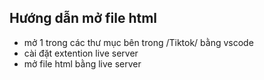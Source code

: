 ## Hướng dẫn mở file html
- mở 1 trong các thư mục bên trong /Tiktok/ bằng vscode
- cài đặt extention live server
- mở file html bằng live server
